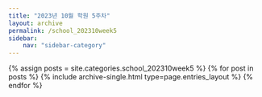 ```yaml
---
title: "2023년 10월 학원 5주차"
layout: archive
permalink: /school_202310week5
sidebar:
    nav: "sidebar-category"
---
```



{% assign posts = site.categories.school_202310week5 %}
{% for post in posts %} {% include archive-single.html type=page.entries_layout %} {% endfor %}